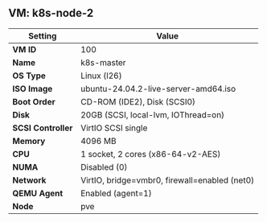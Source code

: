 ## VM: k8s-node-2 
| Setting          | Value                                                  |
|------------------|--------------------------------------------------------|
| **VM ID**        | 100                                                    |
| **Name**         | k8s-master                                             |
| **OS Type**      | Linux (l26)                                            |
| **ISO Image**    | ubuntu-24.04.2-live-server-amd64.iso                  |
| **Boot Order**   | CD-ROM (IDE2), Disk (SCSI0)                            |
| **Disk**         | 20GB (SCSI, local-lvm, IOThread=on)                    |
| **SCSI Controller** | VirtIO SCSI single                                  |
| **Memory**       | 4096 MB                                                |
| **CPU**          | 1 socket, 2 cores (x86-64-v2-AES)                      |
| **NUMA**         | Disabled (0)                                           |
| **Network**      | VirtIO, bridge=vmbr0, firewall=enabled (net0)         |
| **QEMU Agent**   | Enabled (agent=1)                                      |
| **Node**         | pve                                                    |